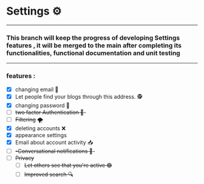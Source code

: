 # Settings ⚙️

---

### This branch will keep the progress of developing Settings features , it will be merged to the main after completing its functionalities, functional documentation and unit testing

---

### features :

- [x] changing email 📧
- [x] Let people find your blogs through this address. 🕵️
- [x] changing password 🔑
- [ ] ~~two factor Authentication 🔐~~-
- [ ] ~~Filtering~~ 🌪~~️~~
- [x] deleting accounts ❌
- [x] appearance settings
- [x] Email about account activity 📥
- [ ] ~~-Conversational notifications 🔔~~-
- [ ] ~~Privacy~~
  - [ ] ~~Let others see that you're active 🟢~~
  - [ ] ~~Improved search 🔍~~

